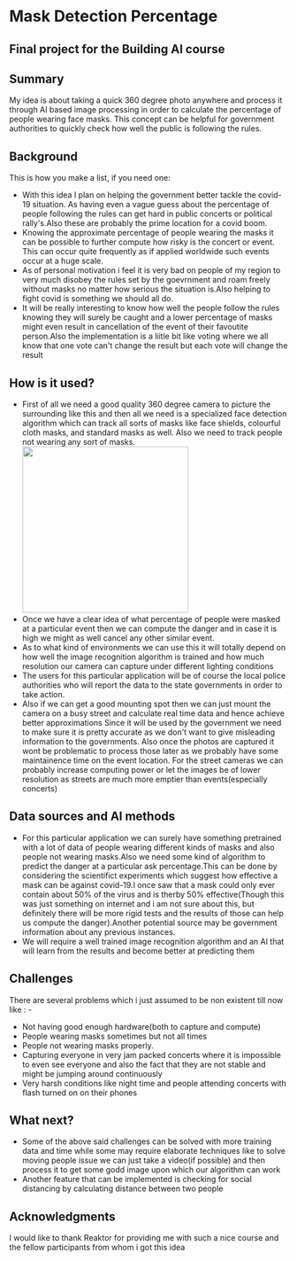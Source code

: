 <!-- This is the markdown template for the final project of the Building AI course, 
created by Reaktor Innovations and University of Helsinki. 
Copy the template, paste it to your GitHub README and edit! -->

#  Mask Detection Percentage
## Final project for the Building AI course

## Summary
My idea is about taking a quick 360 degree photo anywhere and process it through AI based image processing in order to calculate the percentage of people wearing face masks. This concept can be helpful for government authorities to quickly check how well the public is following the rules. 
## Background
This is how you make a list, if you need one:
* With this idea I plan on helping the government better tackle the covid-19 situation. As having even a vague guess about the percentage of people following the rules can get hard in public concerts or political rally's.Also these are probably the prime location for a covid boom.
* Knowing the approximate percentage of people wearing the masks it can be possible to further compute how risky is the concert or event. This can occur quite frequently as if applied worldwide such events occur at a huge scale.
* As of personal motivation i feel it is very bad on people of my region to very much disobey the rules set by the goevrnment and roam freely without masks no matter how serious the situation is.Also helping to fight covid is something we should all do.
* It will be really interesting to know how well the people follow the rules knowing they will surely be caught and a lower percentage of masks might even result in cancellation of the event of their favoutite person.Also the implementation is a liitle bit like voting where we all know that one vote can't change the result but each vote will change the result
## How is it used?
* First of all we need a good quality 360 degree camera to picture the surrounding like this 
 and then all we need is a specialized face detection algorithm which can track all sorts of masks like face shields, colourful cloth masks, and standard masks as well. Also we need to track people not wearing any sort of masks.<img src="https://content.fortune.com/wp-content/uploads/2017/04/x24_x6_009_b.png" width="300">
* Once we have a clear idea of what percentage of people were masked at a particular event then we can compute the danger and in case it is high we might as well cancel any other similar event.
* As to what kind of environments we can use this it will totally depend on how well the image recognition algorithm is trained and how much resolution our camera can capture under different lighting conditions
* The users for this particular application will be of course the local police authorities who will report the data to the state governments in order to take action.
* Also if we can get a good mounting spot then we can just mount the camera on a busy street and calculate real time data and hence achieve better approximations
Since it will be used by the government we need to make sure it is pretty accurate as we don't want to give misleading information to the governments. Also once the photos are captured it wont be problematic to process those later as we probably have some maintainence time on the event location. For the street cameras we can probably increase computing power or let the images be of lower resolution as streets are much more emptier than events(especially concerts)
## Data sources and AI methods
* For this particular application we can surely have something pretrained with a lot of data of people wearing different kinds of masks and also people not wearing masks.Also we need some kind of algorithm to predict the danger at a particular ask percentage.This can be done by considering the scientifict experiments which suggest how effective a mask can be against covid-19.I once saw that a mask could only ever contain about 50% of the virus and is therby 50% effective(Though this was just something on internet and i am not sure about this, but definitely there will be more rigid tests and the results of those can help us compute the danger).Another potential source may be government information about any previous instances.
* We will require a well trained image recognition algorithm and an AI that will learn from the results and become better at predicting them 
## Challenges
There are several problems which i just assumed to be non existent till now like : -
* Not having good enough hardware(both to capture and compute)
* People wearing masks sometimes but not all times
* People not wearing masks properly. 
* Capturing everyone in very jam packed concerts where it is impossible to even see everyone and also the fact that they are not stable and might be jumping around continuously
* Very harsh conditions like night time and people attending concerts with flash turned on on their phones
## What next?
* Some of the above said challenges can be solved with more training data and time while some may require elaborate techniques like to solve moving people issue we can just take a video(if possible) and then process it to get some godd image upon which our algorithm can work
* Another feature that can be implemented is checking for social distancing by calculating distance between two people


## Acknowledgments
I would like to thank Reaktor for providing me with such a nice course and the fellow participants from whom i got this idea 

